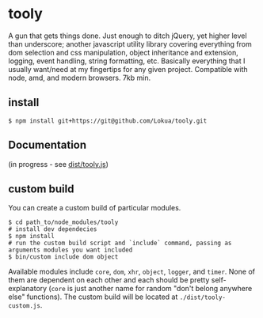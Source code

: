 # tooly

  A gun that gets things done. Just enough to ditch jQuery, yet higher level than
  underscore; another javascript utility library covering everything from dom selection and css manipulation,
  object inheritance and extension, logging, event handling, string formatting, etc. Basically everything
  that I usually want/need at my fingertips for any given project.
  Compatible with node, amd, and modern browsers. 7kb min. 

## install

    $ npm install git+https://git@github.com/Lokua/tooly.git

## Documentation
(in progress - see [dist/tooly.js](dist/tooly.js))

## custom build
  
You can create a custom build of particular modules.

    $ cd path_to/node_modules/tooly
    # install dev dependecies
    $ npm install
    # run the custom build script and `include` command, passing as arguments modules you want included 
    $ bin/custom include dom object

Available modules include `core`, `dom`, `xhr`, `object`, `logger`, and `timer`. None of them are 
dependent on each other and each should be pretty self-explanatory (`core` is just
another name for random "don't belong anywhere else" functions).
The custom build will be located at `./dist/tooly-custom.js`.

